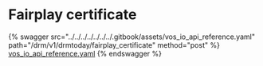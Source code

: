 # Fairplay certificate

{% swagger src="../../../../../../../.gitbook/assets/vos_io_api_reference.yaml" path="/drm/v1/drmtoday/fairplay_certificate" method="post" %}
[vos_io_api_reference.yaml](../../../../../../../.gitbook/assets/vos_io_api_reference.yaml)
{% endswagger %}
